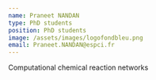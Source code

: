 ```yaml
---
name: Praneet NANDAN
type: PhD students
position: PhD students
image: /assets/images/logofondbleu.png
email: Praneet.NANDAN@espci.fr
---
```

Computational chemical reaction networks